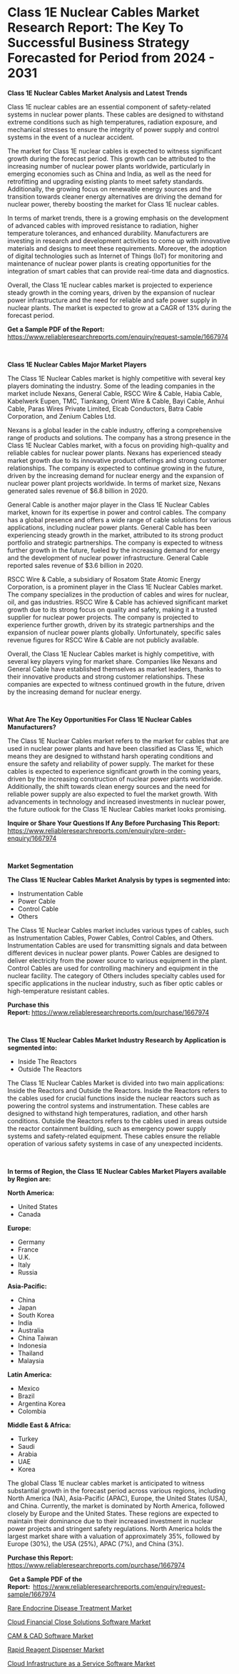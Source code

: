 <p><h1>Class 1E Nuclear Cables Market Research Report: The Key To Successful Business Strategy Forecasted for Period from 2024 - 2031</h1></p><p><strong>Class 1E Nuclear Cables Market Analysis and Latest Trends</strong></p>
<p><p>Class 1E nuclear cables are an essential component of safety-related systems in nuclear power plants. These cables are designed to withstand extreme conditions such as high temperatures, radiation exposure, and mechanical stresses to ensure the integrity of power supply and control systems in the event of a nuclear accident.</p><p>The market for Class 1E nuclear cables is expected to witness significant growth during the forecast period. This growth can be attributed to the increasing number of nuclear power plants worldwide, particularly in emerging economies such as China and India, as well as the need for retrofitting and upgrading existing plants to meet safety standards. Additionally, the growing focus on renewable energy sources and the transition towards cleaner energy alternatives are driving the demand for nuclear power, thereby boosting the market for Class 1E nuclear cables.</p><p>In terms of market trends, there is a growing emphasis on the development of advanced cables with improved resistance to radiation, higher temperature tolerances, and enhanced durability. Manufacturers are investing in research and development activities to come up with innovative materials and designs to meet these requirements. Moreover, the adoption of digital technologies such as Internet of Things (IoT) for monitoring and maintenance of nuclear power plants is creating opportunities for the integration of smart cables that can provide real-time data and diagnostics.</p><p>Overall, the Class 1E nuclear cables market is projected to experience steady growth in the coming years, driven by the expansion of nuclear power infrastructure and the need for reliable and safe power supply in nuclear plants. The market is expected to grow at a CAGR of 13% during the forecast period.</p></p>
<p><strong>Get a Sample PDF of the Report:&nbsp;</strong> <a href="https://www.reliableresearchreports.com/enquiry/request-sample/1667974">https://www.reliableresearchreports.com/enquiry/request-sample/1667974</a></p>
<p>&nbsp;</p>
<p><strong>Class 1E Nuclear Cables Major Market Players</strong></p>
<p><p>The Class 1E Nuclear Cables market is highly competitive with several key players dominating the industry. Some of the leading companies in the market include Nexans, General Cable, RSCC Wire & Cable, Habia Cable, Kabelwerk Eupen, TMC, Tiankang, Orient Wire & Cable, Bayi Cable, Anhui Cable, Paras Wires Private Limited, Elcab Conductors, Batra Cable Corporation, and Zenium Cables Ltd.</p><p>Nexans is a global leader in the cable industry, offering a comprehensive range of products and solutions. The company has a strong presence in the Class 1E Nuclear Cables market, with a focus on providing high-quality and reliable cables for nuclear power plants. Nexans has experienced steady market growth due to its innovative product offerings and strong customer relationships. The company is expected to continue growing in the future, driven by the increasing demand for nuclear energy and the expansion of nuclear power plant projects worldwide. In terms of market size, Nexans generated sales revenue of $6.8 billion in 2020.</p><p>General Cable is another major player in the Class 1E Nuclear Cables market, known for its expertise in power and control cables. The company has a global presence and offers a wide range of cable solutions for various applications, including nuclear power plants. General Cable has been experiencing steady growth in the market, attributed to its strong product portfolio and strategic partnerships. The company is expected to witness further growth in the future, fueled by the increasing demand for energy and the development of nuclear power infrastructure. General Cable reported sales revenue of $3.6 billion in 2020.</p><p>RSCC Wire & Cable, a subsidiary of Rosatom State Atomic Energy Corporation, is a prominent player in the Class 1E Nuclear Cables market. The company specializes in the production of cables and wires for nuclear, oil, and gas industries. RSCC Wire & Cable has achieved significant market growth due to its strong focus on quality and safety, making it a trusted supplier for nuclear power projects. The company is projected to experience further growth, driven by its strategic partnerships and the expansion of nuclear power plants globally. Unfortunately, specific sales revenue figures for RSCC Wire & Cable are not publicly available.</p><p>Overall, the Class 1E Nuclear Cables market is highly competitive, with several key players vying for market share. Companies like Nexans and General Cable have established themselves as market leaders, thanks to their innovative products and strong customer relationships. These companies are expected to witness continued growth in the future, driven by the increasing demand for nuclear energy.</p></p>
<p>&nbsp;</p>
<p><strong>What Are The Key Opportunities For Class 1E Nuclear Cables Manufacturers?</strong></p>
<p><p>The Class 1E Nuclear Cables market refers to the market for cables that are used in nuclear power plants and have been classified as Class 1E, which means they are designed to withstand harsh operating conditions and ensure the safety and reliability of power supply. The market for these cables is expected to experience significant growth in the coming years, driven by the increasing construction of nuclear power plants worldwide. Additionally, the shift towards clean energy sources and the need for reliable power supply are also expected to fuel the market growth. With advancements in technology and increased investments in nuclear power, the future outlook for the Class 1E Nuclear Cables market looks promising.</p></p>
<p><strong>Inquire or Share Your Questions If Any Before Purchasing This Report:</strong> <a href="https://www.reliableresearchreports.com/enquiry/pre-order-enquiry/1667974">https://www.reliableresearchreports.com/enquiry/pre-order-enquiry/1667974</a></p>
<p>&nbsp;</p>
<p><strong>Market Segmentation</strong></p>
<p><strong>The Class 1E Nuclear Cables Market Analysis by types is segmented into:</strong></p>
<p><ul><li>Instrumentation Cable</li><li>Power Cable</li><li>Control Cable</li><li>Others</li></ul></p>
<p><p>The Class 1E Nuclear Cables market includes various types of cables, such as Instrumentation Cables, Power Cables, Control Cables, and Others. Instrumentation Cables are used for transmitting signals and data between different devices in nuclear power plants. Power Cables are designed to deliver electricity from the power source to various equipment in the plant. Control Cables are used for controlling machinery and equipment in the nuclear facility. The category of Others includes specialty cables used for specific applications in the nuclear industry, such as fiber optic cables or high-temperature resistant cables.</p></p>
<p><strong>Purchase this Report:&nbsp;</strong><a href="https://www.reliableresearchreports.com/purchase/1667974">https://www.reliableresearchreports.com/purchase/1667974</a></p>
<p>&nbsp;</p>
<p><strong>The Class 1E Nuclear Cables Market Industry Research by Application is segmented into:</strong></p>
<p><ul><li>Inside The Reactors</li><li>Outside The Reactors</li></ul></p>
<p><p>The Class 1E Nuclear Cables Market is divided into two main applications: Inside the Reactors and Outside the Reactors. Inside the Reactors refers to the cables used for crucial functions inside the nuclear reactors such as powering the control systems and instrumentation. These cables are designed to withstand high temperatures, radiation, and other harsh conditions. Outside the Reactors refers to the cables used in areas outside the reactor containment building, such as emergency power supply systems and safety-related equipment. These cables ensure the reliable operation of various safety systems in case of any unexpected incidents.</p></p>
<p>&nbsp;</p>
<p><strong>In terms of Region, the Class 1E Nuclear Cables Market Players available by Region are:</strong></p>
<p>
    <p> <strong> North America: </strong>
        <ul>
            <li>United States</li>
            <li>Canada</li>
        </ul>
        </p> 
    <p> <strong> Europe: </strong>
        <ul>
            <li>Germany</li>
            <li>France</li>
            <li>U.K.</li>
            <li>Italy</li>
            <li>Russia</li>
        </ul>
        </p> 
    <p> <strong> Asia-Pacific: </strong>
        <ul>
            <li>China</li>
            <li>Japan</li>
            <li>South Korea</li>
            <li>India</li>
            <li>Australia</li>
            <li>China Taiwan</li>
            <li>Indonesia</li>
            <li>Thailand</li>
            <li>Malaysia</li>
        </ul>
        </p> 
    <p> <strong> Latin America: </strong>
        <ul>
            <li>Mexico</li>
            <li>Brazil</li>
            <li>Argentina Korea</li>
            <li>Colombia</li>
        </ul>
        </p> 
    <p> <strong> Middle East & Africa: </strong>
        <ul>
            <li>Turkey</li>
            <li>Saudi</li>
            <li>Arabia</li>
            <li>UAE</li>
            <li>Korea</li>
        </ul>
    </p>
    </p>
<p><p>The global Class 1E nuclear cables market is anticipated to witness substantial growth in the forecast period across various regions, including North America (NA), Asia-Pacific (APAC), Europe, the United States (USA), and China. Currently, the market is dominated by North America, followed closely by Europe and the United States. These regions are expected to maintain their dominance due to their increased investment in nuclear power projects and stringent safety regulations. North America holds the largest market share with a valuation of approximately 35%, followed by Europe (30%), the USA (25%), APAC (7%), and China (3%).</p></p>
<p><strong>Purchase this Report: </strong><a href="https://www.reliableresearchreports.com/purchase/1667974">https://www.reliableresearchreports.com/purchase/1667974</a></p>
<p>&nbsp;<strong>Get a Sample PDF of the Report:&nbsp;&nbsp;</strong><a href="https://www.reliableresearchreports.com/enquiry/request-sample/1667974">https://www.reliableresearchreports.com/enquiry/request-sample/1667974</a></p>
<p><strong></strong></p>
<p><p><a href="https://medium.com/@donaldyoung656/rare-endocrine-disease-treatment-market-competitive-analysis-market-trends-and-forecast-to-2031-60ced40852f0">Rare Endocrine Disease Treatment Market</a></p><p><a href="https://github.com/grishafomin4852/Market-Research-Report-List-2/blob/main/cloud-financial-close-solutions-software-market.md">Cloud Financial Close Solutions Software Market</a></p><p><a href="https://www.linkedin.com/pulse/cam-amp-cad-software-market-size-share-trends-analysis-mu7kc?trackingId=f6MxmhbeR0SmYGsqEQkKWg%3D%3D">CAM & CAD Software Market</a></p><p><a href="https://medium.com/@donaldyoung656/rapid-reagent-dispenser-market-insight-market-trends-growth-forecasted-from-2024-to-2031-f94afa125707">Rapid Reagent Dispenser Market</a></p><p><a href="https://github.com/abbypearson7765/Market-Research-Report-List-2/blob/main/cloud-infrastructure-as-a-service-software-market.md">Cloud Infrastructure as a Service Software Market</a></p></p>